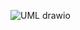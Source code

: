 
![UML drawio](https://github.com/MartaAlarcon/SaveTheOcean/assets/146938796/c5d57fdf-a6e0-4c44-8f01-de7d7687ec16)
